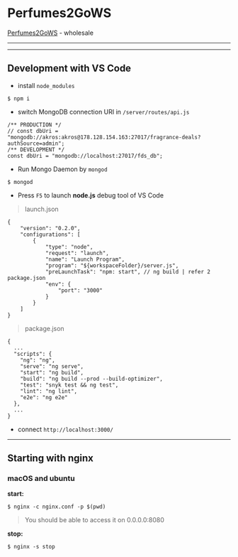 # Perfumes2GoWS

[Perfumes2GoWS](http://www.perfumes2go.net) - wholesale

---
---

## Development with VS Code

- install `node_modules`
```
$ npm i
```
- switch MongoDB connection URI in `/server/routes/api.js`
```
/** PRODUCTION */
// const dbUri = "mongodb://akros:akros@178.128.154.163:27017/fragrance-deals?authSource=admin";
/** DEVELOPMENT */
const dbUri = "mongodb://localhost:27017/fds_db";
```
- Run Mongo Daemon by `mongod`
```
$ mongod
```
- Press `F5` to launch **node.js** debug tool of VS Code
> launch.json
```
{
    "version": "0.2.0",
    "configurations": [
        {
            "type": "node",
            "request": "launch",
            "name": "Launch Program",
            "program": "${workspaceFolder}/server.js",
            "preLaunchTask": "npm: start", // ng build | refer 2 package.json
            "env": {
                "port": "3000"
            }
        }
    ]
}
```
> package.json
```
{
  ...
  "scripts": {
    "ng": "ng",
    "serve": "ng serve",
    "start": "ng build",
    "build": "ng build --prod --build-optimizer",
    "test": "snyk test && ng test",
    "lint": "ng lint",
    "e2e": "ng e2e"
  },
  ...
}

```
- connect `http://localhost:3000/`

---

## Starting with nginx

### macOS and ubuntu

**start:**
```
$ nginx -c nginx.conf -p $(pwd)
```
> You should be able to access it on 0.0.0.0:8080

**stop:**
```
$ nginx -s stop
```

